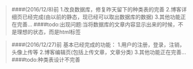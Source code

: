 >####(2016/12/8)前
>1.改良数据库，修复昨天留下的种类表的完善
>2.博客详细页已经完成(由以前的静态，现已经可以取出数据库的数据)
>3.其他功能正在完善...
>####todo:出现问题:当将数据库的文章内容显示出来的时候，不是理想的状态，而是html标签





>####(2016/12/27)前 基本已经完成的功能：
>1.用户的注册，登录，注销，头像上传等
>2.博客编辑页(包括上传文章，文章分类)
>3.其他功能正在完善...
>####todo:种类表设计不完善

